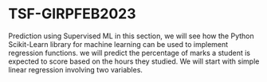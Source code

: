 # TSF-GIRPFEB2023
Prediction using Supervised ML 
in this section, we will see how the Python Scikit-Learn library for machine learning can be used to implement regression functions.
we will predict the percentage of marks a student is expected to score based on the hours they studied.
We will start with simple linear regression involving two variables.
